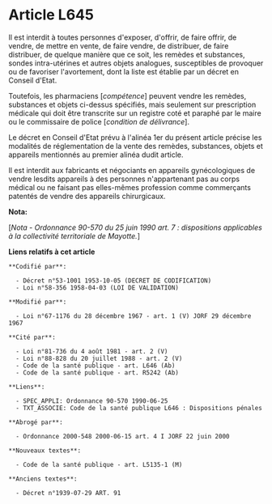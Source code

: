 # Article L645

Il est interdit à toutes personnes d'exposer, d'offrir, de faire offrir, de vendre, de mettre en vente, de faire vendre, de
distribuer, de faire distribuer, de quelque manière que ce soit, les remèdes et substances, sondes intra-utérines et autres
objets analogues, susceptibles de provoquer ou de favoriser l'avortement, dont la liste est établie par un décret en Conseil
d'Etat.

Toutefois, les pharmaciens [*compétence*] peuvent vendre les remèdes, substances et objets ci-dessus spécifiés, mais
seulement sur prescription médicale qui doit être transcrite sur un registre coté et paraphé par le maire ou le commissaire
de police [*condition de délivrance*].

Le décret en Conseil d'Etat prévu à l'alinéa 1er du présent article précise les modalités de réglementation de la vente des
remèdes, substances, objets et appareils mentionnés au premier alinéa dudit article.

Il est interdit aux fabricants et négociants en appareils gynécologiques de vendre lesdits appareils à des personnes
n'appartenant pas au corps médical ou ne faisant pas elles-mêmes profession comme commerçants patentés de vendre des
appareils chirurgicaux.

**Nota:**

[*Nota - Ordonnance 90-570 du 25 juin 1990 art. 7 : dispositions applicables à la collectivité territoriale de Mayotte.*]

**Liens relatifs à cet article**

	**Codifié par**:

	  - Décret n°53-1001 1953-10-05 (DECRET DE CODIFICATION)
	  - Loi n°58-356 1958-04-03 (LOI DE VALIDATION)

	**Modifié par**:

	  - Loi n°67-1176 du 28 décembre 1967 - art. 1 (V) JORF 29 décembre 1967

	**Cité par**:

	  - Loi n°81-736 du 4 août 1981 - art. 2 (V)
	  - Loi n°88-828 du 20 juillet 1988 - art. 2 (V)
	  - Code de la santé publique - art. L646 (Ab)
	  - Code de la santé publique - art. R5242 (Ab)

	**Liens**:

	  - SPEC_APPLI: Ordonnance 90-570 1990-06-25
	  - TXT_ASSOCIE: Code de la santé publique L646 : Dispositions pénales

	**Abrogé par**:

	  - Ordonnance 2000-548 2000-06-15 art. 4 I JORF 22 juin 2000

	**Nouveaux textes**:

	  - Code de la santé publique - art. L5135-1 (M)

	**Anciens textes**:

	  - Décret n°1939-07-29 ART. 91
